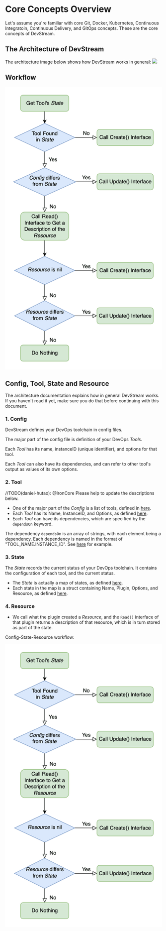 # Core Concepts Overview

Let's assume you're familiar with core Git, Docker, Kubernetes, Continuous Integratoin, Continuous Delivery, and GitOps concepts. 
These are the core concepts of DevStream.

## The Architecture of DevStream

The architecture image below shows how DevStream works in general:
![](./images/architecture-overview.png)

## Workflow

![config state resource workflow](../images/config_state_resource.png)

## Config, Tool, State and Resource

The architecture documentation explains how in general DevStream works. If you haven't read it yet, make sure you do that before continuing with this document.

### 1. Config

DevStream defines your DevOps toolchain in config files.

The major part of the config file is definition of your DevOps _Tools_.

Each _Tool_ has its name, instanceID (unique identifier), and options for that tool.

Each _Tool_ can also have its dependencies, and can refer to other tool's output as values of its own options.

### 2. Tool

//TODO(daniel-hutao): @IronCore Please help to update the descriptions below.

- One of the major part of the _Config_ is a list of tools, defined in [here](https://github.com/devstream-io/devstream/blob/main/internal/pkg/configloader/config.go#L23).
- Each _Tool_ has its Name, InstanceID, and Options, as defined [here](https://github.com/devstream-io/devstream/blob/main/internal/pkg/configloader/config.go#L40).
- Each _Tool_ can have its dependencies, which are specified by the `dependsOn` keyword.

The dependency `dependsOn` is an array of strings, with each element being a dependency. Each dependency is named in the format of "TOOL_NAME.INSTANCE_ID". 
See [here](https://github.com/devstream-io/devstream/blob/main/examples/quickstart.yaml#L22) for example.

### 3. State

The _State_ records the current status of your DevOps toolchain. It contains the configuration of each tool, and the current status.

- The _State_ is actually a map of states, as defined [here](https://github.com/devstream-io/devstream/blob/main/internal/pkg/statemanager/state.go#L24).
- Each state in the map is a struct containing Name, Plugin, Options, and Resource, as defined [here](https://github.com/devstream-io/devstream/blob/main/internal/pkg/statemanager/state.go#L16).

### 4. Resource

- We call what the plugin created a _Resource_, and the `Read()` interface of that plugin returns a description of that resource, which is in turn stored as part of the state.

Config-State-Resource workflow:

![config state resource workflow](../images/config_state_resource.png)
